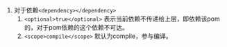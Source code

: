 1. 对于依赖```<dependency></dependency>```
    1. ```<optional>true</optional>``` 表示当前依赖不传递给上层，即依赖该pom的，对于pom依赖的这个依赖不可达。
    2. ```<scope>compile</scope>``` 默认为compile，参与编译。